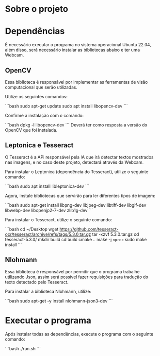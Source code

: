 # Sobre o projeto

# Dependências

É necessário executar o programa no sistema operacional Ubuntu 22.04, além disso, será necessário instalar as bibliotecas abaixo e ter uma Webcam.

## OpenCV
Essa biblioteca é responsável por implementar as ferramentas de visão computacional que serão utilizadas.

Utilize os seguintes comandos:

´´´bash
sudo apt-get update
sudo apt install libopencv-dev
´´´

Confirme a instalação com o comando:

´´´bash
dpkg -l libopencv-dev
´´´
Deverá ter como resposta a versão do OpenCV que foi instalada.

## Leptonica e Tesseract
O Tesseract é a API responsável pela IA que irá detectar textos mostrados nas imagens, e no caso deste projeto, detectará através da Webcam.

Para instalar o Leptonica (dependência do Tesseract), utilize o seguinte comando:

´´´bash
sudo apt install libleptonica-dev
´´´

Agora, instale bibliotecas que servirão para ler diferentes tipos de imagem:

´´´bash
sudo apt-get install libpng-dev libjpeg-dev libtiff-dev libgif-dev libwebp-dev libopenjp2-7-dev zlib1g-dev
´´´

Para instalar o Tesseract, utilize o seguinte comando:

´´´bash
cd ~/Desktop
wget https://github.com/tesseract-ocr/tesseract/archive/refs/tags/5.3.0.tar.gz
tar -xzvf 5.3.0.tar.gz 
cd tesseract-5.3.0/
mkdir build
cd build
cmake ..
make -j `nproc`
sudo make install
´´´

## Nlohmann
Essa biblioteca é responsável por permitir que o programa trabalhe utilizando Json, assim será possível fazer requisições para tradução do texto detectado pelo Tesseract.

Para instalar a biblioteca Nlohmann, utilize:

´´´bash
sudo apt-get -y install nlohmann-json3-dev
´´´
# Executar o programa

Após instalar todas as dependências, execute o programa com o seguinte comando:

´´´bash
./run.sh
´´´
